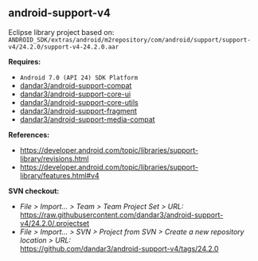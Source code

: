 ## android-support-v4

Eclipse library project based on:<br/>
`ANDROID_SDK/extras/android/m2repository/com/android/support/support-v4/24.2.0/support-v4-24.2.0.aar`

**Requires:**
- `Android 7.0 (API 24) SDK Platform`
- [dandar3/android-support-compat](https://github.com/dandar3/android-support-compat)
- [dandar3/android-support-core-ui](https://github.com/dandar3/android-support-core-ui)
- [dandar3/android-support-core-utils](https://github.com/dandar3/android-support-core-utils)
- [dandar3/android-support-fragment](https://github.com/dandar3/android-support-fragment)
- [dandar3/android-support-media-compat](https://github.com/dandar3/android-support-media-compat)

**References:**
- https://developer.android.com/topic/libraries/support-library/revisions.html
- https://developer.android.com/topic/libraries/support-library/features.html#v4

**SVN checkout:**
- _File > Import... > Team > Team Project Set > URL:_<br/>
  https://raw.githubusercontent.com/dandar3/android-support-v4/24.2.0/.projectset
- _File > Import... > SVN > Project from SVN > Create a new repository location > URL:_<br/> 
  https://github.com/dandar3/android-support-v4/tags/24.2.0